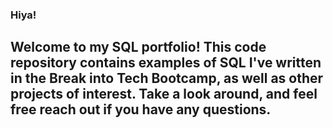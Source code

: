 ### Hiya!
## Welcome to my SQL portfolio! This code repository contains examples of SQL I've written in the Break into Tech Bootcamp, as well as other projects of interest. Take a look around, and feel free reach out if you have any questions. 
